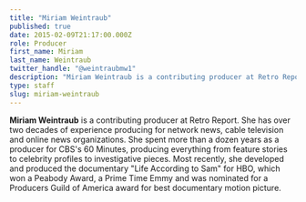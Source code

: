 ```yaml
---
title: "Miriam Weintraub"
published: true
date: 2015-02-09T21:17:00.000Z
role: Producer
first_name: Miriam
last_name: Weintraub
twitter_handle: "@weintraubmw1"
description: "Miriam Weintraub is a contributing producer at Retro Report. She has over two decades of experience producing for network news, cable television and online news organizations. She spent more than a dozen years as a producer for CBS's 60 Minutes, producing everything from feature stories to celebrity profiles to investigative pieces. Most recently, she developed and produced the documentary \"Life According to Sam\" for HBO, which won a Peabody Award, a Prime Time Emmy and was nominated for a Producers Guild of America award for best documentary motion picture."
type: staff
slug: miriam-weintraub
---
```


**Miriam Weintraub** is a contributing producer at Retro Report. She has over two decades of experience producing for network news, cable television and online news organizations. She spent more than a dozen years as a producer for CBS's 60 Minutes, producing everything from feature stories to celebrity profiles to investigative pieces. Most recently, she developed and produced the documentary "Life According to Sam" for HBO, which won a Peabody Award, a Prime Time Emmy and was nominated for a Producers Guild of America award for best documentary motion picture.

